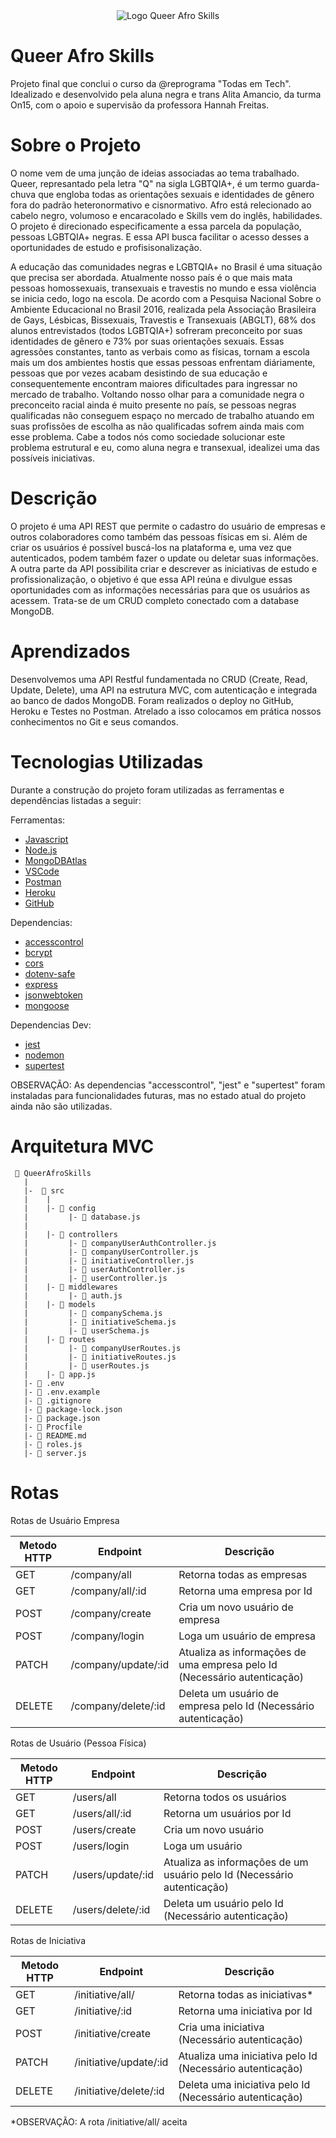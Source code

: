 <div align="center">
  <img src="https://user-images.githubusercontent.com/89790349/181865965-d10e486b-7ee0-47e7-b4bb-703ba5f75eab.png" alt="Logo Queer Afro Skills"/>

</div>


# Queer Afro Skills

Projeto final que conclui o curso da @reprograma "Todas em Tech". Idealizado e desenvolvido pela aluna negra e trans Alita Amancio, da turma On15, com o apoio e supervisão da professora Hannah Freitas.

# Sobre o Projeto

O nome vem de uma junção de ideias associadas ao tema trabalhado. Queer, represantado pela letra "Q" na sigla LGBTQIA+, é um termo guarda-chuva que engloba todas as orientações sexuais e identidades de gênero fora do padrão heteronormativo e cisnormativo. Afro está relecionado ao cabelo negro, volumoso e encaracolado e Skills vem do inglês, habilidades. O projeto é direcionado especificamente a essa parcela da população, pessoas LGBTQIA+ negras. E essa API busca facilitar o acesso desses a oportunidades de estudo e profisisonalização.

A educação das comunidades negras e LGBTQIA+ no Brasil é uma situação que precisa ser abordada. Atualmente nosso país é o que mais mata pessoas homossexuais, transexuais e travestis no mundo e essa violência se inicia cedo, logo na escola. De acordo com a Pesquisa Nacional Sobre o Ambiente Educacional no Brasil 2016, realizada pela Associação Brasileira de Gays, Lésbicas, Bissexuais, Travestis e Transexuais (ABGLT), 68% dos alunos entrevistados (todos LGBTQIA+) sofreram preconceito por suas identidades de gênero e 73% por suas orientações sexuais. Essas agressões constantes, tanto as verbais como as físicas, tornam a escola mais um dos ambientes hostis que essas pessoas enfrentam diáriamente, pessoas que por vezes acabam desistindo de sua educação e consequentemente encontram maiores dificultades para ingressar no mercado de trabalho. Voltando nosso olhar para a comunidade negra o preconceito racial ainda é muito presente no país, se pessoas negras qualificadas não conseguem espaço no mercado de trabalho atuando em suas profissões de escolha as não qualificadas sofrem ainda mais com esse problema. Cabe a todos nós como sociedade solucionar este problema estrutural e eu, como aluna negra e transexual, idealizei uma das possíveis iniciativas.

# Descrição

O projeto é uma API REST que permite o cadastro do usuário de empresas e outros colaboradores como também das pessoas físicas em si. Além de criar os usuários é possível buscá-los na plataforma e, uma vez que autenticados, podem também fazer o update ou deletar suas informações. A outra parte da API possibilita criar e descrever as iniciativas de estudo e profissionalização, o objetivo é que essa API reúna e divulgue essas oportunidades com as informações necessárias para que os usuários as acessem. Trata-se de um CRUD completo conectado com a database MongoDB.

# Aprendizados

Desenvolvemos uma API Restful fundamentada no CRUD (Create, Read, Update, Delete), uma API na estrutura MVC, com autenticação e integrada ao banco de dados MongoDB. Foram realizados o deploy no GitHub, Heroku e Testes no Postman. Atrelado a isso colocamos em prática nossos conhecimentos no Git e seus comandos.

# Tecnologias Utilizadas

Durante a construção do projeto foram utilizadas as ferramentas e dependências listadas a seguir:

Ferramentas:
* [Javascript](https://www.javascript.com/)
* [Node.js](https://nodejs.org/en/)
* [MongoDBAtlas](https://www.mongodb.com/atlas/database)
* [VSCode](https://code.visualstudio.com/)
* [Postman](https://www.postman.com/)
* [Heroku](https://id.heroku.com/login)
* [GitHub](https://github.com/)

Dependencias:
* [accesscontrol](https://www.npmjs.com/package/accesscontrol)
* [bcrypt](https://www.npmjs.com/package/bcrypt)
* [cors](https://developer.mozilla.org/pt-BR/docs/Web/HTTP/CORS)
* [dotenv-safe](https://www.npmjs.com/package/dotenv-safe)
* [express](https://expressjs.com/pt-br/)
* [jsonwebtoken](https://www.npmjs.com/package/jsonwebtoken)
* [mongoose](https://mongoosejs.com/)

Dependencias Dev:
* [jest](https://jestjs.io/pt-BR/)
* [nodemon](https://nodemon.io/)
* [supertest](https://www.npmjs.com/package/supertest)

OBSERVAÇÃO: As dependencias "accesscontrol", "jest" e "supertest" foram instaladas para funcionalidades futuras, mas no estado atual do projeto ainda não são utilizadas.

# Arquitetura MVC

```
 📁 QueerAfroSkills
   |
   |-  📁 src
   |    |
   |    |- 📁 config
   |         |- 📑 database.js
   |
   |    |- 📁 controllers
   |         |- 📑 companyUserAuthController.js
   |         |- 📑 companyUserController.js 
   |         |- 📑 initiativeController.js
   |         |- 📑 userAuthController.js
   |         |- 📑 userController.js
   |    |- 📁 middlewares
   |         |- 📑 auth.js
   |    |- 📁 models
   |         |- 📑 companySchema.js
   |         |- 📑 initiativeSchema.js
   |         |- 📑 userSchema.js
   |    |- 📁 routes
   |         |- 📑 companyUserRoutes.js
   |         |- 📑 initiativeRoutes.js
   |         |- 📑 userRoutes.js
   |    |- 📑 app.js
   |- 📑 .env
   |- 📑 .env.example
   |- 📑 .gitignore
   |- 📑 package-lock.json
   |- 📑 package.json
   |- 📑 Procfile
   |- 📑 README.md
   |- 📑 roles.js
   |- 📑 server.js
```

# Rotas

Rotas de Usuário Empresa
 
|     Metodo HTTP     |       Endpoint      |      Descrição      |
| ------------------- | ------------------- | ------------------- |
|         GET         |  /company/all       |  Retorna todas as empresas |
|         GET         |  /company/all/:id   |  Retorna uma empresa por Id |
|        POST         |  /company/create    |  Cria um novo usuário de empresa |
|        POST         |  /company/login     |  Loga um usuário de empresa |
|         PATCH       |  /company/update/:id |  Atualiza as informações de uma empresa pelo Id (Necessário autenticação) |
|        DELETE       |  /company/delete/:id |  Deleta um usuário de empresa pelo Id (Necessário autenticação) |

Rotas de Usuário (Pessoa Física)

|     Metodo HTTP     |       Endpoint      |      Descrição      |
| ------------------- | ------------------- | ------------------- |
|         GET         |  /users/all       |  Retorna todos os usuários |
|         GET         |  /users/all/:id   |  Retorna um usuários por Id |
|        POST         |  /users/create    |  Cria um novo usuário |
|        POST         |  /users/login     |  Loga um usuário |
|         PATCH       |  /users/update/:id |  Atualiza as informações de um usuário pelo Id (Necessário autenticação) |
|        DELETE       |  /users/delete/:id |  Deleta um usuário pelo Id (Necessário autenticação) |

Rotas de Iniciativa


|     Metodo HTTP     |       Endpoint      |      Descrição      |
| ------------------- | ------------------- | ------------------- |
|         GET         |  /initiative/all/       |  Retorna todas as iniciativas* |
|         GET         |  /initiative/:id   |  Retorna uma iniciativa por Id |
|        POST         |  /initiative/create    |  Cria uma iniciativa (Necessário autenticação) |
|         PATCH       |  /initiative/update/:id |  Atualiza uma iniciativa pelo Id (Necessário autenticação) |
|        DELETE       |  /initiative/delete/:id |  Deleta uma iniciativa pelo Id (Necessário autenticação) |

*OBSERVAÇÃO: A rota /initiative/all/  aceita 
